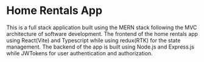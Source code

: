 # Home Rentals App

This is a full stack application built using the MERN stack following the MVC architecture of software development.
The frontend of the home rentals app using React(Vite) and Typescript while using redux(RTK) for the state management.
The backend of the app is built using Node.js and Express.js while JWTokens for user authentication and authorization.


